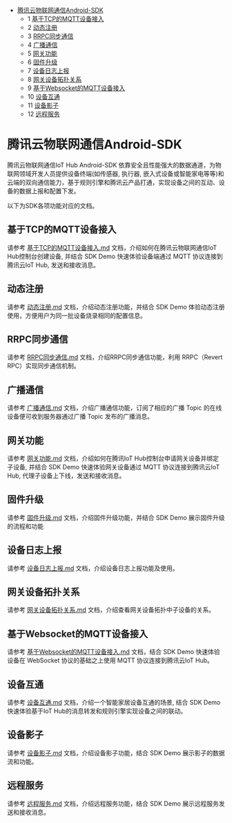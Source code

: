 * [腾讯云物联网通信Android-SDK](#腾讯云物联网通信Android-SDK)
  * 1 [基于TCP的MQTT设备接入](#基于TCP的MQTT设备接入)
  * 2 [动态注册](#动态注册)
  * 3 [RRPC同步通信](#RRPC同步通信)
  * 4 [广播通信](#广播通信)
  * 5 [网关功能](#网关功能)
  * 6 [固件升级](#固件升级)
  * 7 [设备日志上报](#设备日志上报)
  * 8 [网关设备拓扑关系](#网关设备拓扑关系)
  * 9 [基于Websocket的MQTT设备接入](#基于Websocket的MQTT设备接入)
  * 10 [设备互通](#设备互通)
  * 11 [设备影子](#设备影子)
  * 12 [远程服务](#远程服务)


# 腾讯云物联网通信Android-SDK


腾讯云物联网通信IoT Hub Android-SDK 依靠安全且性能强大的数据通道，为物联网领域开发人员提供设备终端(如传感器, 执行器, 嵌入式设备或智能家电等等)和云端的双向通信能力，基于规则引擎和腾讯云产品打通，实现设备之间的互动、设备的数据上报和配置下发。

以下为SDK各项功能对应的文档。

## 基于TCP的MQTT设备接入
请参考 [基于TCP的MQTT设备接入.md]() 文档，介绍如何在腾讯云物联网通信IoT Hub控制台创建设备, 并结合 SDK Demo 快速体验设备端通过 MQTT 协议连接到腾讯云IoT Hub, 发送和接收消息。

## 动态注册
请参考 [动态注册.md]() 文档，介绍动态注册功能，并结合 SDK Demo 体验动态注册使用，方便用户为同一批设备烧录相同的配置信息。

## RRPC同步通信
请参考 [RRPC同步通信.md]() 文档，介绍RRPC同步通信功能，利用 RRPC（Revert RPC）实现同步通信机制。

## 广播通信
请参考 [广播通信.md]() 文档，介绍广播通信功能，订阅了相应的广播 Topic 的在线设备便可收到服务器通过广播 Topic 发布的广播消息。

## 网关功能
请参考 [网关功能.md]() 文档，介绍如何在腾讯IoT Hub控制台申请网关设备并绑定子设备, 并结合 SDK Demo 快速体验网关设备通过 MQTT 协议连接到腾讯云IoT Hub, 代理子设备上下线，发送和接收消息。

## 固件升级
请参考 [固件升级.md]() 文档，介绍固件升级功能，并结合 SDK Demo 展示固件升级的流程和功能

## 设备日志上报
请参考 [设备日志上报.md]() 文档，介绍设备日志上报功能及使用。

## 网关设备拓扑关系
请参考 [网关设备拓扑关系.md]() 文档，介绍查看网关设备拓扑中子设备的关系。

## 基于Websocket的MQTT设备接入
请参考 [基于Websocket的MQTT设备接入.md]() 文档，结合 SDK Demo 快速体验设备在 WebSocket 协议的基础之上使用 MQTT 协议连接到腾讯云IoT Hub。

## 设备互通
请参考 [设备互通.md]() 文档，介绍一个智能家居设备互通的场景, 结合 SDK Demo 快速体验基于IoT Hub的消息转发和规则引擎实现设备之间的联动。

## 设备影子
请参考 [设备影子.md]() 文档，介绍设备影子功能，结合 SDK Demo 展示影子的数据流和功能。

## 远程服务
请参考 [远程服务.md]() 文档，介绍远程服务功能，结合 SDK Demo 展示远程服务发送和接收消息。


